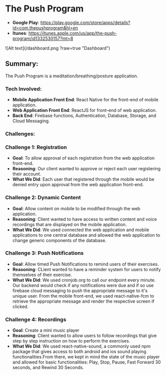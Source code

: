# The Push Program

* **Google Play**: https://play.google.com/store/apps/details?id=com.thepushprogram&hl=en
* **Itunes**: https://itunes.apple.com/us/app/the-push-program/id1332530157?mt=8

![Alt text](/dashboard.png ?raw=true "Dashboard")

## Summary:
The Push Program is a meditation/breathing/posture application.

### Tech Involved: 
* **Mobile Application Front End**: React Native for the front-end of mobile application.
* **Web Application Front End**: ReactJS for front-end of web application.
* **Back End**: Firebase functions, Authentication, Database, Storage, and Cloud Messaging.

### Challenges:
### Challenge 1: Registration
* **Goal**: To allow approval of each registration from the web application front-end.
* **Reasoning**: Our client wanted to approve or reject each user registering their account.
* **What We Did**: Each user that registered through the mobile would be denied entry upon approval from the web application front-end.

### Challenge 2: Dynamic Content
* **Goal**: Allow content on mobile to be modified through the web application.
* **Reasoning**:  Client wanted to have access to written content and voice recordings that are displayed on the mobile application.
* **What We Did**: We used connected the web application and mobile applications to one central database and allowed the web application to change generic components of the database.

### Challenge 3: Push Notifications
* **Goal**: Allow timed Push Notifications to remind users of their exercises.
* **Reasoning**: CLient wanted to have a reminder system for users to notify themselves of their exercise.
* **What We Did**: We used cronjob.org to call our endpoint every minute. Our backend would check if any notifications were due and if so use firebase cloud messaging to push the appropriate message to it's unique user. From the mobile front-end, we used react-native-fcm to retrieve the appropriate message and render the respective screen if clicked.

### Challenge 4: Recordings
* **Goal**: Create a mini music player
* **Reasoning**: Client wanted to allow users to follow recordings that give step by step instruction on how to perform the exercises.
* **What We Did**: We used react-native-sound, a commonly used npm package that gives access to both android and ios sound playing functionalities.From there, we kept in mind the state of the music player and allowed for basic functionalities: Play, Stop, Pause, Fast Forward 30 seconds, and Rewind 30 Seconds.
